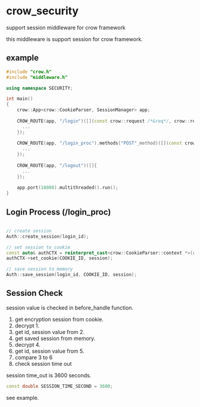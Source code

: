 # crow_security
support session middleware for crow framework

this middleware is support session for crow framework.

## example

```c++
#include "crow.h"
#include "middleware.h"

using namespace SECURITY;

int main()
{
    crow::App<crow::CookieParser, SessionManager> app;
    
    CROW_ROUTE(app, "/login")([](const crow::request /*&req*/, crow::response &res){
      ...
    });
    
    CROW_ROUTE(app, "/login_proc").methods("POST"_method)([](const crow::request &req, crow::response &res){
      ...
    });
    
    CROW_ROUTE(app, "/logout")([]{
      ...
    });
    
    app.port(18080).multithreaded().run();
}
```


## Login Process (/login_proc)

```c++

// create session
Auth::create_session(login_id);

// set session to cookie
const auto& authCTX = reinterpret_cast<crow::CookieParser::context *>(req.middleware_context);
authCTX->set_cookie(COOKIE_ID, session);

// save session to memory
Auth::save_session(login_id, COOKIE_ID, session);

```


## Session Check
session value is checked in before_handle function.

1. get encryption session from cookie.
2. decrypt 1.
3. get id, session value from 2.
4. get saved session from memory.
5. decrypt 4.
6. get id, session value from 5.
7. compare 3 to 6
8. check session time out


session time_out is 3600 seconds.

````c++
const double SESSION_TIME_SECOND = 3600;
````

see example.

